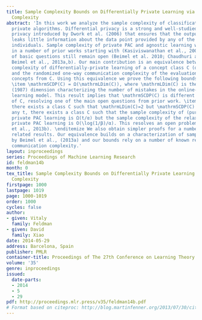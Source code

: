 ```yaml
---
title: Sample Complexity Bounds on Differentially Private Learning via Communication
  Complexity
abstract: 'In this work we analyze the sample complexity of classification by differentially
  private algorithms. Differential privacy is a strong and well-studied notion of
  privacy introduced by Dwork et al. (2006) that ensures that the output of an algorithm
  leaks little information about the data point provided by any of the participating
  individuals. Sample complexity of private PAC and agnostic learning was studied
  in a number of prior works starting with (Kasiviswanathan et al., 2008) but a number
  of basic questions still remain open (Beimel et al. 2010; Chaudhuri and Hsu, 2011;
  Beimel et al., 2013a,b). Our main contribution is an equivalence between the sample
  complexity of differentially-private learning of a concept class C (or \mathrmSCDP(C))
  and the randomized one-way communication complexity of the evaluation problem for
  concepts from C. Using this equivalence we prove the following bounds: \beginitemize
  \item \mathrmSCDP(C) = Ω(\mathrmLDim(C)), where \mathrmLDim(C) is the Littlestone’s
  (1987) dimension characterizing the number of mistakes in the online-mistake-bound
  learning model. This result implies that \mathrmSCDP(C) is different from the VC-dimension
  of C, resolving one of the main open questions from prior work. \item For any t,
  there exists a class C such that \mathrmLDim(C)=2 but \mathrmSCDP(C) ≥t. \item For
  any t, there exists a class C such that the sample complexity of (pure) α-differentially
  private PAC learning is Ω(t/α) but the sample complexity of the relaxed (α,β)-differentially
  private PAC learning is O(\log(1/β)/α). This resolves an open problem from (Beimel
  et al., 2013b). \enditemize We also obtain simpler proofs for a number of known
  related results. Our equivalence builds on a characterization of sample complexity
  by Beimel et al., (2013a) and our bounds rely on a number of known results from
  communication complexity.'
layout: inproceedings
series: Proceedings of Machine Learning Research
id: feldman14b
month: 0
tex_title: Sample Complexity Bounds on Differentially Private Learning via Communication
  Complexity
firstpage: 1000
lastpage: 1019
page: 1000-1019
order: 1000
cycles: false
author:
- given: Vitaly
  family: Feldman
- given: David
  family: Xiao
date: 2014-05-29
address: Barcelona, Spain
publisher: PMLR
container-title: Proceedings of The 27th Conference on Learning Theory
volume: '35'
genre: inproceedings
issued:
  date-parts:
  - 2014
  - 5
  - 29
pdf: http://proceedings.mlr.press/v35/feldman14b.pdf
# Format based on citeproc: http://blog.martinfenner.org/2013/07/30/citeproc-yaml-for-bibliographies/
---
```

